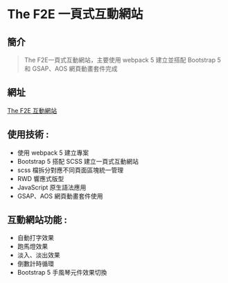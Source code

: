 # The F2E 一頁式互動網站

## 簡介

> The F2E一頁式互動網站，主要使用 webpack 5 建立並搭配 Bootstrap 5 和 GSAP、AOS 網頁動畫套件完成

## 網址 

[The F2E 互動網站](https://steven-1220.github.io/F2E-project-animation/)

## 使用技術 :
- 使用 webpack 5 建立專案
- Bootstrap 5 搭配 SCSS 建立一頁式互動網站
- scss 檔拆分對應不同頁面區塊統一管理
- RWD 響應式版型
- JavaScript 原生語法應用
- GSAP、AOS 網頁動畫套件使用

## 互動網站功能 :
- 自動打字效果
- 跑馬燈效果
- 淡入、淡出效果
- 倒數計時循環
- Bootstrap 5 手風琴元件效果切換

